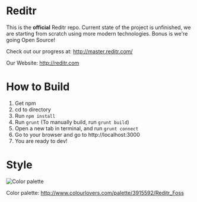 # Reditr
This is the **official** Reditr repo. Current state of the project is unfinished, we are starting from scratch using more modern technologies. Bonus is we're going Open Source!

Check out our progress at: http://master.reditr.com/

Our Website: http://reditr.com

# How to Build
1. Get npm
2. cd to directory
3. Run ``npm install``
4. Run ``grunt`` (To manually build, run ``grunt build``)
6. Open a new tab in terminal, and run ``grunt connect``
7. Go to your browser and go to http://localhost:3000
5. You are ready to dev!

# Style
![Color palette](https://dl.dropboxusercontent.com/s/j9r547mygvm6qm3/Screenshot%202015-10-31%2013.53.03.png?dl=0)

Color palette: http://www.colourlovers.com/palette/3915592/Reditr_Foss
